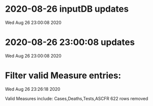 
# 2020-08-26 inputDB updates 
 Wed Aug 26 23:00:08 2020 


# 2020-08-26 23:00:08 updates 
 Wed Aug 26 23:00:08 2020 


# Filter valid Measure entries: 
 Wed Aug 26 23:26:18 2020 

Valid Measures include: Cases,Deaths,Tests,ASCFR
 622 rows removed